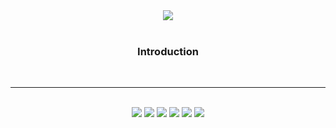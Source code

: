 <div align=center>
<img src="https://capsule-render.vercel.app/api?type=rect&&color=random&height=200&section=header&text=LeePadack&fontSize=90" />
</div>
<br>
<div align = center>
  <h3> Introduction </h3>
</div>
<br>
<!-- 여기다가 이제 SNS 링크 같은거 걸어놓기 -->
<hr>
<br>
<!--
<div align=center>
   <h3>:책: Platforms & Studying :책:</h3>
</div>
-->
<!-- 나중에는 윗줄이 Platforms , 아랫줄이 studying -->
<div align="center">
  <img src="https://img.shields.io/badge/React-61DAFB?style=flat&logo=React&logoColor=white" />
  <img src="https://img.shields.io/badge/HTML5-E34F26?style=flat&logo=HTML5&logoColor=white" />
  <img src="https://img.shields.io/badge/CSS3-1572B6?style=flat&logo=CSS3&logoColor=white" />
  <img src="https://img.shields.io/badge/JavaScript-F7DF1E?style=flat&logo=JavaScript&logoColor=white" />
  <img src="https://img.shields.io/badge/Java-007396?style=flat&logo=OpenJDK&logoColor=white"/>
  <img src="https://img.shields.io/badge/github-181717?style=flat&logo=github&logoColor=white">
<br>
  <!--
  <img src="https://img.shields.io/badge/c-00599C?style=flat&logo=c%2B%2B&logoColor=white">
  <img src="https://img.shields.io/badge/Python-3776AB?style=flat&logo=Python&logoColor=white">
  <img src="https://img.shields.io/badge/Java-007396?style=flat&logo=Conda-Forge&logoColor=white" />
  <img src="https://img.shields.io/badge/Spring-6DB33F?style=flat&logo=Spring&logoColor=white" />
  <img src="https://img.shields.io/badge/jQuery-0769AD?style=flat&logo=jQuery&logoColor=white" />
  <img src="https://img.shields.io/badge/Oracle%20SQL-F80000?style=flat&logo=Oracle&logoColor=white" />
  <img src="https://img.shields.io/badge/MySQL-4479A1?style=flat&logo=MySQL&logoColor=white" />
  <img src="https://img.shields.io/badge/MariaDB-003545?style=flat&logo=MariaDB&logoColor=white" />
  <img src="https://img.shields.io/badge/Linux-FCC624?style=flat&logo=Linux&logoColor=white" />
  -->
</div>
<br>
<!--
![Top Langs](https://github-readme-stats.vercel.app/api/top-langs/?username=baki-zero&layout=compact&theme=tokyonight)
![baki's GitHub stats](https://github-readme-stats.vercel.app/api?username=baki-zero&show_icons=true&theme=tokyonight)
-->
<!-- [![Solved.ac Profile](http://mazassumnida.wtf/api/v2/generate_badge?boj=baki-zero)](https://solved.ac/baki-zero/) >
<br>
<hr>
<br>
<div align = center>
  <h3> Tistory 블로그 </h3>
  https://mimingmangmyong.tistory.com/
</div>
<br>
<!--![wakatime stats](https://github-readme-stats.vercel.app/api/wakatime?username=baki-zero) >
<!--
<div align=center>
   <p>:트로피: Baekjoon solved rank :트로피:</p>
**baki-zero/baki-zero** is a :반짝임: _special_ :반짝임: repository because its `README.md` (this file) appears on your GitHub profile.
Here are some ideas to get you started:
:망원경: I’m currently working on ...
:새싹: I’m currently learning ...
:댄서: I’m looking to collaborate on ...
:생각하는_얼굴: I’m looking for help with ...
:말풍선: Ask me about ...
:우편함: How to reach me: ...
:웃음: Pronouns: ...
:번쩍: Fun fact: ...
-->
